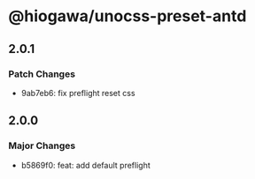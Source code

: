 # @hiogawa/unocss-preset-antd

## 2.0.1

### Patch Changes

- 9ab7eb6: fix preflight reset css

## 2.0.0

### Major Changes

- b5869f0: feat: add default preflight
